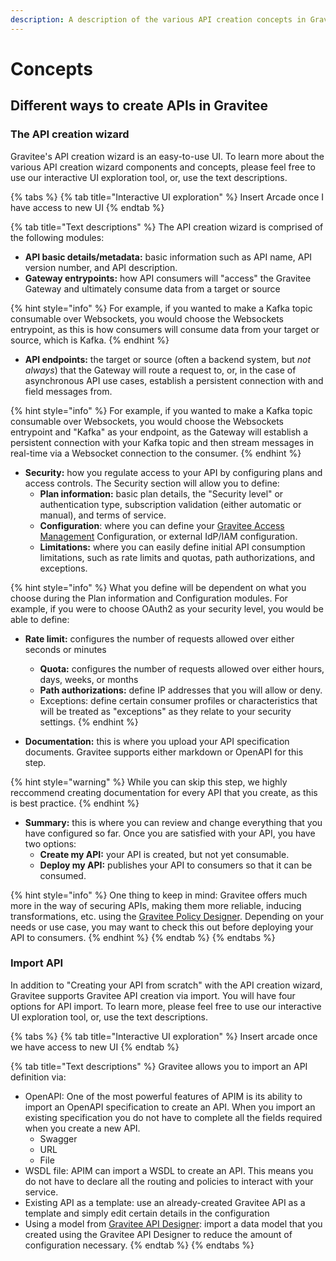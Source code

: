 ```yaml
---
description: A description of the various API creation concepts in Gravitee.
---
```


# Concepts

## Different ways to create APIs in Gravitee

### The API creation wizard

Gravitee's API creation wizard is an easy-to-use UI. To learn more about the various API creation wizard components and concepts, please feel free to use our interactive UI exploration tool, or, use the text descriptions.

{% tabs %}
{% tab title="Interactive UI exploration" %}
Insert Arcade once I have access to new UI
{% endtab %}

{% tab title="Text descriptions" %}
The API creation wizard is comprised of the following modules:

* **API basic details/metadata:** basic information such as API name, API version number, and API description.
* **Gateway entrypoints:** how API consumers will "access" the Gravitee Gateway and ultimately consume data from a target or source

{% hint style="info" %}
For example, if you wanted to make a Kafka topic consumable over Websockets, you would choose the Websockets entrypoint, as this is how consumers will consume data from your target or source, which is Kafka.
{% endhint %}

* **API endpoints:** the target or source (often a backend system, but _not always_) that the Gateway will route a request to, or, in the case of asynchronous API use cases, establish a persistent connection with and field messages from.

{% hint style="info" %}
For example, if you wanted to make a Kafka topic consumable over Websockets, you would choose the Websockets entrypoint and "Kafka" as your endpoint, as the Gateway will establish a persistent connection with your Kafka topic and then stream messages in real-time via a Websocket connection to the consumer.
{% endhint %}

* **Security:** how you regulate access to your API by configuring plans and access controls. The Security section will allow you to define:
  * **Plan information:** basic plan details, the "Security level" or authentication type, subscription validation (either automatic or manual), and terms of service.
  * **Configuration**: where you can define your [Gravitee Access Management](https://app.gitbook.com/o/8qli0UVuPJ39JJdq9ebZ/s/hbYbONLnkQLHGL1EpwKa/) Configuration, or external IdP/IAM configuration.
  * **Limitations:** where you can easily define initial API consumption limitations, such as rate limits and quotas, path authorizations, and exceptions.

{% hint style="info" %}
What you define will be dependent on what you choose during the Plan information and Configuration modules. For example, if you were to choose OAuth2 as your security level, you would be able to define:

* **Rate limit:** configures the number of requests allowed over either seconds or minutes
  * **Quota:** configures the number of requests allowed over either hours, days, weeks, or months
  * **Path authorizations:** define IP addresses that you will allow or deny.&#x20;
  * Exceptions: define certain consumer profiles or characteristics that will be treated as "exceptions" as they relate to your security settings.
{% endhint %}

* **Documentation:** this is where you upload your API specification documents. Gravitee supports either markdown or OpenAPI for this step.

{% hint style="warning" %}
While you can skip this step, we highly reccommend creating documentation for every API that you create, as this is best practice.
{% endhint %}

* **Summary:** this is where you can review and change everything that you have configured so far. Once you are satisfied with your API, you have two options:
  * **Create my API:** your API is created, but not yet consumable.&#x20;
  * **Deploy my API:** publishes your API to consumers so that it can be consumed.

{% hint style="info" %}
One thing to keep in mind: Gravitee offers much more in the way of securing APIs, making them more reliable, inducing transformations, etc. using the [Gravitee Policy Designer](../policy-design/). Depending on your needs or use case, you may want to check this out before deploying your API to consumers.
{% endhint %}
{% endtab %}
{% endtabs %}



### Import API

In addition to "Creating your API from scratch" with the API creation wizard, Gravitee supports Gravitee API creation via import. You will have four options for API import. To learn more, please feel free to use our interactive UI exploration tool, or, use the text descriptions.

{% tabs %}
{% tab title="Interactive UI exploration" %}
Insert arcade once we have access to new UI
{% endtab %}

{% tab title="Text descriptions" %}
Gravitee allows you to import an API definition via:

* OpenAPI: One of the most powerful features of APIM is its ability to import an OpenAPI specification to create an API. When you import an existing specification you do not have to complete all the fields required when you create a new API.
  * Swagger
  * URL
  * File
* WSDL file: APIM can import a WSDL to create an API. This means you do not have to declare all the routing and policies to interact with your service.
* Existing API as a template: use an already-created Gravitee API as a template and simply edit certain details in the configuration
* Using a model from [Gravitee API Designer](https://app.gitbook.com/o/8qli0UVuPJ39JJdq9ebZ/s/3DqdkbBufOGIYC4eu2tC/): import a data model that you created using the Gravitee API Designer to reduce the amount of configuration necessary.&#x20;
{% endtab %}
{% endtabs %}
